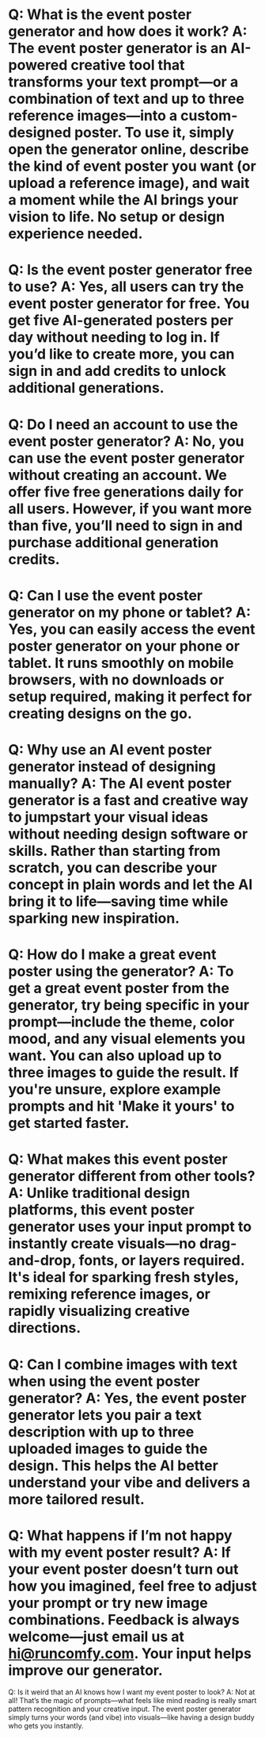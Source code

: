 Q:
What is the event poster generator and how does it work?
A:
The event poster generator is an AI-powered creative tool that transforms your text prompt—or a combination of text and up to three reference images—into a custom-designed poster. To use it, simply open the generator online, describe the kind of event poster you want (or upload a reference image), and wait a moment while the AI brings your vision to life. No setup or design experience needed.
===
Q:
Is the event poster generator free to use?
A:
Yes, all users can try the event poster generator for free. You get five AI-generated posters per day without needing to log in. If you’d like to create more, you can sign in and add credits to unlock additional generations.
===
Q:
Do I need an account to use the event poster generator?
A:
No, you can use the event poster generator without creating an account. We offer five free generations daily for all users. However, if you want more than five, you’ll need to sign in and purchase additional generation credits.
===
Q:
Can I use the event poster generator on my phone or tablet?
A:
Yes, you can easily access the event poster generator on your phone or tablet. It runs smoothly on mobile browsers, with no downloads or setup required, making it perfect for creating designs on the go.
===
Q:
Why use an AI event poster generator instead of designing manually?
A:
The AI event poster generator is a fast and creative way to jumpstart your visual ideas without needing design software or skills. Rather than starting from scratch, you can describe your concept in plain words and let the AI bring it to life—saving time while sparking new inspiration.
===
Q:
How do I make a great event poster using the generator?
A:
To get a great event poster from the generator, try being specific in your prompt—include the theme, color mood, and any visual elements you want. You can also upload up to three images to guide the result. If you're unsure, explore example prompts and hit 'Make it yours' to get started faster.
===
Q:
What makes this event poster generator different from other tools?
A:
Unlike traditional design platforms, this event poster generator uses your input prompt to instantly create visuals—no drag-and-drop, fonts, or layers required. It's ideal for sparking fresh styles, remixing reference images, or rapidly visualizing creative directions.
===
Q:
Can I combine images with text when using the event poster generator?
A:
Yes, the event poster generator lets you pair a text description with up to three uploaded images to guide the design. This helps the AI better understand your vibe and delivers a more tailored result.
===
Q:
What happens if I’m not happy with my event poster result?
A:
If your event poster doesn’t turn out how you imagined, feel free to adjust your prompt or try new image combinations. Feedback is always welcome—just email us at hi@runcomfy.com. Your input helps improve our generator.
===
Q:
Is it weird that an AI knows how I want my event poster to look?
A:
Not at all! That’s the magic of prompts—what feels like mind reading is really smart pattern recognition and your creative input. The event poster generator simply turns your words (and vibe) into visuals—like having a design buddy who gets you instantly.